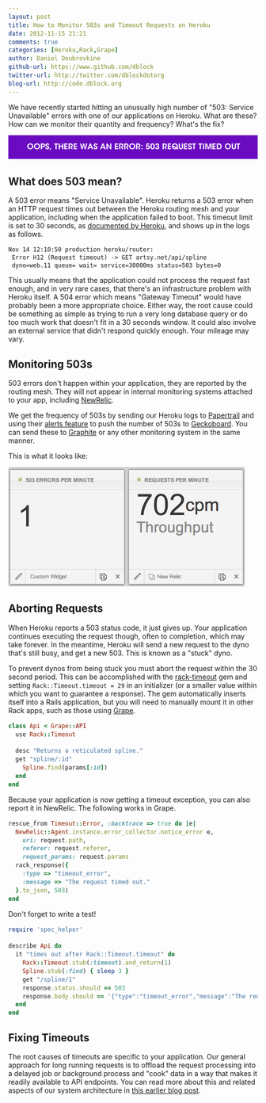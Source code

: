 ```yaml
---
layout: post
title: How to Monitor 503s and Timeout Requests on Heroku
date: 2012-11-15 21:21
comments: true
categories: [Heroku,Rack,Grape]
author: Daniel Doubrovkine
github-url: https://www.github.com/dblock
twitter-url: http://twitter.com/dblockdotorg
blog-url: http://code.dblock.org
---
```

We have recently started hitting an unusually high number of "503: Service Unavailable" errors with one of our applications on Heroku. What are these? How can we monitor their quantity and frequency? What's the fix?

<img src="/images/2012-11-15-how-to-monitor-503s-and-timeout-on-heroku/503-error.png">

<!-- more -->

What does 503 mean?
-------------------

A 503 error means "Service Unavailable". Heroku returns a 503 error when an HTTP request times out between the Heroku routing mesh and your application, including when the application failed to boot. This timeout limit is set to 30 seconds, as [documented by Heroku](https://devcenter.heroku.com/articles/request-timeout), and shows up in the logs as follows.

```
Nov 14 12:10:50 production heroku/router:
 Error H12 (Request timeout) -> GET artsy.net/api/spline
 dyno=web.11 queue= wait= service=30000ms status=503 bytes=0
```

This usually means that the application could not process the request fast enough, and in very rare cases, that there's an infrastructure problem with Heroku itself. A 504 error which means "Gateway Timeout" would have probably been a more appropriate choice. Either way, the root cause could be something as simple as trying to run a very long database query or do too much work that doesn't fit in a 30 seconds window. It could also involve an external service that didn't respond quickly enough. Your mileage may vary.

Monitoring 503s
---------------

503 errors don't happen within your application, they are reported by the routing mesh. They will not appear in internal monitoring systems attached to your app, including [NewRelic](http://newrelic.com/).

We get the frequency of 503s by sending our Heroku logs to [Papertrail](https://papertrailapp.com/) and using their [alerts feature](http://help.papertrailapp.com/kb/how-it-works/alerts) to push the number of 503s to [Geckoboard](http://www.geckoboard.com/). You can send these to [Graphite](http://graphite.wikidot.com/) or any other monitoring system in the same manner.

This is what it looks like:

<img src="/images/2012-11-15-how-to-monitor-503s-and-timeout-on-heroku/503-geckoboard.png">

Aborting Requests
-----------------

When Heroku reports a 503 status code, it just gives up. Your application continues executing the request though, often to completion, which may take forever. In the meantime, Heroku will send a new request to the dyno that's still busy, and get a new 503. This is known as a "stuck" dyno.

To prevent dynos from being stuck you must abort the request within the 30 second period. This can be accomplished with the [rack-timeout](https://github.com/kch/rack-timeout) gem and setting `Rack::Timeout.timeout = 29` in an initializer (or a smaller value within which you want to guarantee a response). The gem automatically inserts itself into a Rails application, but you will need to manually mount it in other Rack apps, such as those using [Grape](https://github.com/intridea/grape).

``` ruby api.rb
class Api < Grape::API
  use Rack::Timeout

  desc "Returns a reticulated spline."
  get "spline/:id"
    Spline.find(params[:id])
  end
end
```

Because your application is now getting a timeout exception, you can also report it in NewRelic. The following works in Grape.

``` ruby
rescue_from Timeout::Error, :backtrace => true do |e|
  NewRelic::Agent.instance.error_collector.notice_error e,
    uri: request.path,
    referer: request.referer,
    request_params: request.params
  rack_response({
    :type => "timeout_error",
    :message => "The request timed out."
  }.to_json, 503)
end
```

Don't forget to write a test!

``` ruby api_spec.rb
require 'spec_helper'

describe Api do
  it "times out after Rack::Timeout.timeout" do
    Rack::Timeout.stub(:timeout).and_return(1)
    Spline.stub(:find) { sleep 3 }
    get "/spline/1"
    response.status.should == 503
    response.body.should == '{"type":"timeout_error","message":"The request timed out."}'
  end
end
```

Fixing Timeouts
---------------

The root causes of timeouts are specific to your application. Our general approach for long running requests is to offload the request processing into a delayed job or background process and "cook" data in a way that makes it readily available to API endpoints. You can read more about this and related aspects of our system architecture in [this earlier blog post](/blog/2012/10/10/artsy-technology-stack/).
